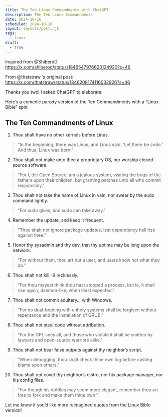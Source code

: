 ```yaml
---
title: The Ten Linux Commandments with ChatGPT 
description: The Ten Linux Commandments 
date: 2024-10-16
scheduled: 2024-10-16
layout: layouts/post.njk
tags:
  - linux
draft: 
  - true 
--- 
```


Inspired from @ShiberoD https://x.com/shiberod/status/1846547976623124920?s=46

From @thatstraw ‘s original post: 
https://x.com/thatstraw/status/1846208174116032926?s=46

Thanks you two! I asked ChatGPT to elaborate: 

Here’s a comedic parody version of the Ten Commandments with a “Linux Bible” spin:

## The Ten Commandments of Linux

1.	Thou shalt have no other kernels before Linus.
>"In the beginning, there was Linus, and Linus said, ‘Let there be code.’ And thus, Linux was born."
	
2.	Thou shalt not make unto thee a proprietary OS, nor worship closed-source software.
> "For I, the Open Source, am a jealous system, visiting the bugs of the fathers upon their children, but granting patches unto all who commit responsibly."
	
3.	Thou shalt not take the name of Linux in vain, nor swear by the sudo command lightly.
>"For sudo gives, and sudo can take away."
	
4.	Remember the update, and keep it frequent.
>"Thou shalt not ignore package updates, lest dependency hell rise against thee."

5.	Honor thy sysadmin and thy dev, that thy uptime may be long upon the network.
>"For without them, thou art but a user, and users know not what they do."

6.	Thou shalt not kill -9 recklessly.
>"For thou mayest think thou hast stopped a process, but lo, it shall rise again, daemon-like, when least expected."

7.	Thou shalt not commit adultery… with Windows.
>"For no dual-booting with unholy systems shall be forgiven without repentance and the installation of GRUB."

8.	Thou shalt not steal code without attribution.
>"For the GPL sees all, and those who violate it shall be smitten by lawyers and open-source warriors alike."

9.	Thou shalt not bear false outputs against thy neighbor’s script.
>"When debugging, thou shalt check thine own log before casting blame upon others."

10.	Thou shalt not covet thy neighbor’s distro, nor his package manager, nor his config files.
>"For though his dotfiles may seem more elegant, remember thou art free to fork and make them thine own."

Let me know if you’d like more reimagined quotes from the Linux Bible version!	